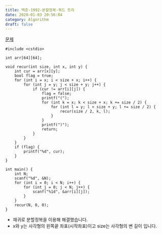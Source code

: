 ```yaml
---
title: 백준-1992-분할정복-쿼드 트리
date: 2020-01-03 20:56:84
category: Algorithm
draft: false
---
```


[문제](https://www.acmicpc.net/problem/1992)

```c{3}
#include <cstdio>

int arr[64][64];

void recur(int size, int x, int y) {
	int cur = arr[x][y];
	bool flag = true;
	for (int i = x; i < size + x; i++) {
		for (int j = y; j < size + y; j++) {
			if (cur != arr[i][j]) {
				flag = false;
				printf("(");
				for (int k = x; k < size + x; k += size / 2) {
					for (int l = y; l < size + y; l += size / 2) {
						recur(size / 2, k, l);
					}
				}
				printf(")");
				return;
			}
		}
	}
	if (flag) {
		printf("%d", cur);
	}
}

int main() {
	int N;
	scanf("%d", &N);
	for (int i = 0; i < N; i++) {
		for (int j = 0; j < N; j++) {
			scanf("%1d", &arr[i][j]);
		}
	}
	recur(N, 0, 0);
}
```

- 재귀로 분할정복을 이용해 해결했습니다.
- x와 y는 사각형의 왼쪽끝 좌표(시작좌표)이고 size는 사각형의 변 길이 입니다.
